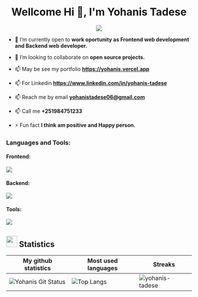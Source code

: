 
<h1 align="center">Wellcome Hi 👋, I'm Yohanis Tadese</h1>
<p align="center">
  <img src="https://readme-typing-svg.herokuapp.com?lines=I'm+Full-Stack+Developer;I'm+Frontend+Developer;I'm+Backend+Developer;&center=true&width=500&height=50">
</p>

- 🤝 I’m currently open to **work oportunity as Frontend web development and Backend web developer.**

- 👯 I’m looking to collaborate on **open source projects.**

- 📫 May be see my portfolio **https://yohanis.vercel.app**
  
- 📫 For Linkedin  **https://www.linkedin.com/in/yohanis-tadese**
  
- 📫 Reach me by email **yohanistadese06@gmail.com**

- 📫 Call me **+251984751233**

- ⚡ Fun fact **I think am positive and Happy person.**

</p>

<h3 align="left">Languages and Tools:</h3>
<p align="center">
  <!-- Frontend -->
  <h4 align="left">Frontend:</h4>
  <a href="">
    <img src="https://skillicons.dev/icons?i=react,nextjs,bootstrap,css,tailwind,html,typescript" />
  </a>

  <!-- Backend -->
  <h4 align="left">Backend:</h4>
  <a href="">
    <img src="https://skillicons.dev/icons?i=nodejs,expressjs,nestjs,mysql,postgres,mongodb" />
  </a>

  <!-- Tools -->
  <h4 align="left">Tools:</h4>
  <a href="">
    <img src="https://skillicons.dev/icons?i=git,github,aws,gcp,figma" />
  </a>
</p>


## <img src="https://media4.giphy.com/media/MIGbtLZoVjbl0bYbAd/giphy.gif?cid=ecf05e472t2h0i8d7dcjaoau9iqtchhr899hxmpxzzgc7lyw&rid=giphy.gif" width="30"> Statistics
| My github statistics                                                                                                                                                  | Most used languages                                                                                                                                                   | Streaks                                                                                       |
| --------------------------------------------------------------------------------------------------------------------------------------------------------------------- | --------------------------------------------------------------------------------------------------------------------------------------------------------------------- | --------------------------------------------------------------------------------------------- |
| ![Yohanis Git Status](https://github-readme-stats.vercel.app/api?username=yohanis-tadese&show_icons=true&theme=dark&hide_title=true&count_private=true) |![Top Langs](https://github-readme-stats.vercel.app/api/top-langs/?username=yohanis-tadese&show_icons=true&theme=dark&hide_title=true) | ![yohanis-tadese](https://github-readme-streak-stats.herokuapp.com/?user=yohanis-tadese&theme=dark) |


<br>
